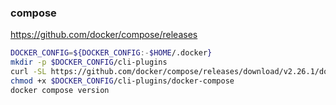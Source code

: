 ### compose

https://github.com/docker/compose/releases

```sh
DOCKER_CONFIG=${DOCKER_CONFIG:-$HOME/.docker}
mkdir -p $DOCKER_CONFIG/cli-plugins
curl -SL https://github.com/docker/compose/releases/download/v2.26.1/docker-compose-darwin-aarch64 -o $DOCKER_CONFIG/cli-plugins/docker-compose
chmod +x $DOCKER_CONFIG/cli-plugins/docker-compose
docker compose version
```
